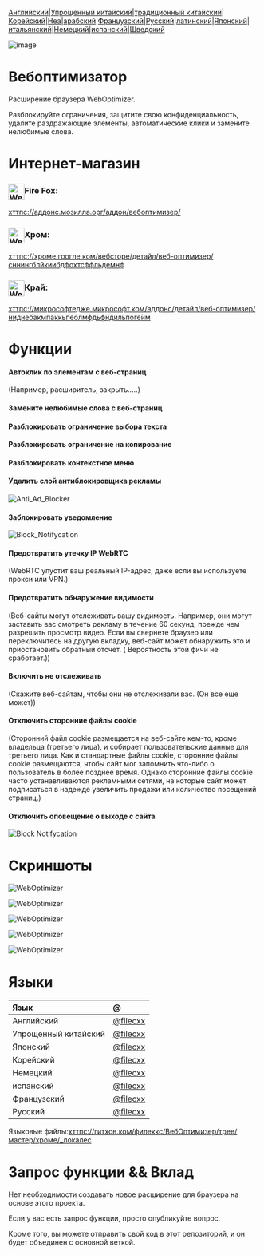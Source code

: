 [Английский](./README.md)\|[Упрощенный китайский](./README.zh-CN.md)\|[традиционный китайский](./README.zh-TW.md)\|[Корейский](./README.ko.md)\|[Неа](./README.hi.md)\|[арабский](./README.ar.md)\|[Французский](./README.fr.md)\|[Русский](./README.ru.md)\|[латинский](./README.la.md)\|[Японский](./README.ja.md)\|[итальянский](./README.it.md)\|[Немецкий](./README.de.md)\|[испанский](./README.es.md)\|[Шведский](./README.sv.md)

![image](chrome/icons/icon.png)

# Вебоптимизатор

Расширение браузера WebOptimizer.

Разблокируйте ограничения, защитите свою конфиденциальность, удалите раздражающие элементы, автоматические клики и замените нелюбимые слова.

# Интернет-магазин

### <img src="webstore/images/firefox.png" width="32" height="32" alt="WebOptimizer Firefox" align="center" />Fire Fox:

[хттпс://аддонс.мозилла.орг/аддон/вебоптимизер/](https://addons.mozilla.org/addon/weboptimizer/)

### <img src="webstore/images/chrome.png" width="32" height="32" alt="WebOptimizer Chrome" align="center" />Хром:

[хттпс://хроме.гоогле.ком/вебсторе/детайл/веб-оптимизер/сннингблйкиибдфохтсффльдемнф](https://chrome.google.com/webstore/detail/web-optimizer/cnhiehgbljjkkiibdfochmcffldemhph)

### <img src="webstore/images/edge.png" width="32" height="32" alt="WebOptimizer Edge" align="center" />Край:

[хттпс://микрософтедже.микрософт.ком/аддонс/детайл/веб-оптимизер/ниднебакмпаккьпеолмфдьфндильпогейм](https://microsoftedge.microsoft.com/addons/detail/web-optimizer/nidnebakmpakkpeolmfdfhdilpogjoim)

# Функции

#### Автоклик по элементам с веб-страниц

(Например, расширитель, закрыть.....)

#### Замените нелюбимые слова с веб-страниц

#### Разблокировать ограничение выбора текста

#### Разблокировать ограничение на копирование

#### Разблокировать контекстное меню

#### Удалить слой антиблокировщика рекламы

![Anti_Ad_Blocker](chrome/images/anti_adblock.png)

#### Заблокировать уведомление

![Block_Notifycation](chrome/images/notification.png)

#### Предотвратить утечку IP WebRTC

(WebRTC упустит ваш реальный IP-адрес, даже если вы используете прокси или VPN.)

#### Предотвратить обнаружение видимости

(Веб-сайты могут отслеживать вашу видимость. Например, они могут заставить вас смотреть рекламу в течение 60 секунд, прежде чем разрешить просмотр видео. Если вы свернете браузер или переключитесь на другую вкладку, веб-сайт может обнаружить это и приостановить обратный отсчет. ( Вероятность этой фичи не сработает.))

#### Включить не отслеживать

(Скажите веб-сайтам, чтобы они не отслеживали вас. (Он все еще может))

#### Отключить сторонние файлы cookie

(Сторонний файл cookie размещается на веб-сайте кем-то, кроме владельца (третьего лица), и собирает пользовательские данные для третьего лица. Как и стандартные файлы cookie, сторонние файлы cookie размещаются, чтобы сайт мог запомнить что-либо о пользователь в более позднее время. Однако сторонние файлы cookie часто устанавливаются рекламными сетями, на которые сайт может подписаться в надежде увеличить продажи или количество посещений страниц.)

#### Отключить оповещение о выходе с сайта

![Block Notifycation](chrome/images/leave_this_site.png)

# Скриншоты

![WebOptimizer](screenshots/1.png)

![WebOptimizer](screenshots/2.png)

![WebOptimizer](screenshots/3.png)

![WebOptimizer](screenshots/auto_click.png)

![WebOptimizer](screenshots/replace_words_google.png)

# Языки

| Язык                 | @                                      |
| :------------------- | :------------------------------------- |
| Английский           | [@filecxx](https://github.com/filecxx) |
| Упрощенный китайский | [@filecxx](https://github.com/filecxx) |
| Японский             | [@filecxx](https://github.com/filecxx) |
| Корейский            | [@filecxx](https://github.com/filecxx) |
| Немецкий             | [@filecxx](https://github.com/filecxx) |
| испанский            | [@filecxx](https://github.com/filecxx) |
| Французский          | [@filecxx](https://github.com/filecxx) |
| Русский              | [@filecxx](https://github.com/filecxx) |

Языковые файлы:[хттпс://гитхов.ком/филеккс/ВебОптимизер/трее/мастер/хроме/\_локалес](https://github.com/filecxx/WebOptimizer/tree/master/chrome/_locales)

# Запрос функции && Вклад

Нет необходимости создавать новое расширение для браузера на основе этого проекта.

Если у вас есть запрос функции, просто опубликуйте вопрос.

Кроме того, вы можете отправить свой код в этот репозиторий, и он будет объединен с основной веткой.

